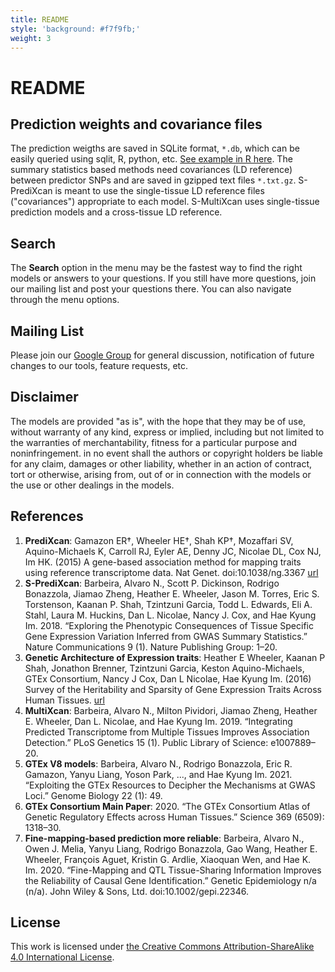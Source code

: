 ```yaml
---
title: README
style: 'background: #f7f9fb;'
weight: 3
---
```


# README

## Prediction weights and covariance files
The prediction weigths are saved in SQLite format, `*.db`, which can be easily queried using sqlit, R, python, etc. [See example in R here](https://lab-notes.hakyimlab.org/post/2021/04/27/querying-predictdb-sqlite-databases/). The summary statistics based methods need covariances (LD reference) between predictor SNPs and are saved in gzipped text files `*.txt.gz`. S-PrediXcan is meant to use the single-tissue LD reference files ("covariances") appropriate to each model. S-MultiXcan uses single-tissue prediction models and a cross-tissue LD reference.

## Search
The **Search** option in the menu may be the fastest way to find the right models or answers to your questions. If you still have more questions, join our mailing list and post your questions there. You can also navigate through the menu options.

## Mailing List

Please join our [Google Group](https://groups.google.com/forum/#!forum/predixcanmetaxcan) for general discussion, notification of future changes to our tools, feature requests, etc.

## Disclaimer

The models are provided "as is", with the hope that they may be of use, without warranty of any kind, express or implied, including but not limited to the warranties of merchantability, fitness for a particular purpose and noninfringement. in no event shall the authors or copyright holders be liable for any claim, damages or other liability, whether in an action of contract, tort or otherwise, arising from, out of or in connection with the models or the use or other dealings in the models.

## References
1. **PrediXcan**: Gamazon ER†, Wheeler HE†, Shah KP†, Mozaffari SV, Aquino-Michaels K, Carroll RJ, Eyler AE, Denny JC, Nicolae DL, Cox NJ, Im HK. (2015) A gene-based association method for mapping traits using reference transcriptome data. Nat Genet. doi:10.1038/ng.3367 [url](http://www.nature.com/ng/journal/v47/n9/full/ng.3367.html)
2. **S-PrediXcan**: Barbeira, Alvaro N., Scott P. Dickinson, Rodrigo Bonazzola, Jiamao Zheng, Heather E. Wheeler, Jason M. Torres, Eric S. Torstenson, Kaanan P. Shah, Tzintzuni Garcia, Todd L. Edwards, Eli A. Stahl, Laura M. Huckins, Dan L. Nicolae, Nancy J. Cox, and Hae Kyung Im. 2018. “Exploring the Phenotypic Consequences of Tissue Specific Gene Expression Variation Inferred from GWAS Summary Statistics.” Nature Communications 9 (1). Nature Publishing Group: 1–20.
3. **Genetic Architecture of Expression traits**: Heather E Wheeler, Kaanan P Shah, Jonathon Brenner, Tzintzuni Garcia, Keston Aquino-Michaels, GTEx Consortium, Nancy J Cox, Dan L Nicolae, Hae Kyung Im. (2016) Survey of the Heritability and Sparsity of Gene Expression Traits Across Human Tissues. [url](http://biorxiv.org/content/early/2016/03/15/043653.1)
4. **MultiXcan**: Barbeira, Alvaro N., Milton Pividori, Jiamao Zheng, Heather E. Wheeler, Dan L. Nicolae, and Hae Kyung Im. 2019. “Integrating Predicted Transcriptome from Multiple Tissues Improves Association Detection.” PLoS Genetics 15 (1). Public Library of Science: e1007889–20.
5. **GTEx V8 models**: Barbeira, Alvaro N., Rodrigo Bonazzola, Eric R. Gamazon, Yanyu Liang, Yoson Park, ..., and Hae Kyung Im. 2021. “Exploiting the GTEx Resources to Decipher the Mechanisms at GWAS Loci.” Genome Biology 22 (1): 49.
6. **GTEx Consortium Main Paper**: 2020. “The GTEx Consortium Atlas of Genetic Regulatory Effects across Human Tissues.” Science 369 (6509): 1318–30.
7. **Fine-mapping-based prediction more reliable**: Barbeira, Alvaro N., Owen J. Melia, Yanyu Liang, Rodrigo Bonazzola, Gao Wang, Heather E. Wheeler, François Aguet, Kristin G. Ardlie, Xiaoquan Wen, and Hae K. Im. 2020. “Fine-Mapping and QTL Tissue-Sharing Information Improves the Reliability of Causal Gene Identification.” Genetic Epidemiology n/a (n/a). John Wiley & Sons, Ltd. doi:10.1002/gepi.22346.

## License

This work is licensed under [the Creative Commons Attribution-ShareAlike 4.0 International License](http://creativecommons.org/licenses/by-sa/4.0).
